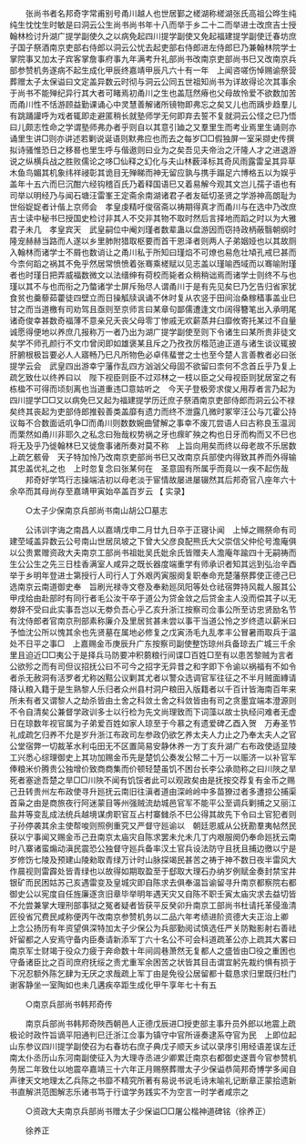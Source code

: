<!-- { "loadSidebar": true } -->
　　张尚书者名邦奇字常甫别号甬川越人也世居鄞之槎湖称槎湖张氏高祖公晔生纯纯生忱忱生时敏是曰洞云公生尚书尚书年十八而举于乡二十二而举进士改庶吉士授翰林检讨升湖广提学副使久之以病免起四川提学副使又免起福建提学副使迁春坊庶子国子祭酒南京吏部右侍郎以洞云公忧去起吏部右侍郎进左侍郎巳乃兼翰林院学士掌院事又加太子宾客掌詹事府事九年满考升礼部尚书改南京吏部尚书巳又改南京兵部参赞机务遂病不起生成化甲辰终嘉靖甲辰凡六十有一年　上闻咨嗟伤悼赐谕祭营葬赠太子太保谥曰文定盖异数云时彻与洞云公同五世祖知尚书为详故得论次其事余于尚书不能殚纪异行其大者可睹焉初甬川之生也盖尫然瘠也父母故怜爱不欲数加苦而甬川性不恬游顾益勤课诵心中灵慧善解诸所镜物即弗忘之矣又儿也而踽步趋羣儿有跳踊讙呼为戏者辄即走避匿稍长就塾师学无何即弃去誓不复就洞云公怪之巳乃悟曰儿颇志性命之学谓塾师弗办者乎则自以其意引廸之又羣里生而考业焉里生诵则亦诵里生讲□则亦讲述若剿说诞语则默弗应也而去之每岁□□假独屏一室采撷史传撰拟诗骚惟恐日之移晷也里生呼与偕遨则曰业为之矣吾见夫帝治之汗隆人才之进退游说之纵横兵战之胜败儒论之哆□仙释之幻化与夫山林薮泽标其奇风雨露雷呈其异草木鱼鸟媚其机象纬祥祲彰其诡目无殚睇而神无留应孰与携手蹋足六博格五以为娱乎盖年十五六而巳沉酣六经钩稽百氏乃着释国语巳又着易解今观其文岂儿孺子语也有司举以明经乃与闻石塘汪雷峯王定斋余南湖诸君子者友砥切圣贤之学游神高朗耻为世俗娖娖者计偕上京师会　孝皇虔精吁俊宿斋以祷期得真才而甬川与在选中乃改庶吉士读中秘书巳授国史检讨非其人不交非其物不取时然后言择地而蹈之时以为大雅君子未几　孝皇宾天　武皇嗣位中阉刘瑾者数辈蛊以盘游因而窃持政柄蔽翳朝纲时隆宠赫赫当路而人遂以乡里肺附猎取枢要而首干恩泽者则两人子弟姻娅也以其故厕入翰林而诸学士不屑也数诮让之甬川私于所知曰瑾焰不可燎也易危壮頄孔戒巳甚而今柰何蹈之祸其不免乎然居常愤愤着张骞乘槎赋以见志盖以瑾喻西域而以骞喻附瑾者也时瑾日把弄威福数微文以法缙绅有荷校而毙者众稍稍诎焉而诸学士则终不与也瑾以其不与也而衔之乃螫诸学士屏斥殆尽人谓甬川于是有先见矣巳乃乞告归省家犹食贫也羹藜茹藿徒四壁立而日操觚牍讽诵不休时复从农竖于田间治桑稼穑事盖业巳甘之而当道檄有司劝驾且亟则至京师言曰某章句鄙儒遭逢文巾阔得簪笔出入承明尾诸奇俊幸甚数奇福薄不意亲兄夭丧父母零丁惨戚无欢薪蒸井臼靡攸寄托某过不自量诚愿得便地以养庶几报称万一者乃出为湖广提学副使至则下令诸生曰某所贵非徒文矣学不师孔颜行不文巾曾闵即如雄褒某且斥之乃孜孜厉楷范迪正道与诸生谈议辄披肝腑根极旨要必人人寤畅乃巳凡所物色必卓伟蜚誉之士也至今楚人言善教者必曰张提学云会　武皇四出游幸宁藩作乱四方汹汹父母固不欲留曰柰何不念首丘乎乃复上疏乞致仕以终养曰以　陛下视臣则臣不过邓林之一枝以臣之父母视臣则犹居室之有栋楹不可得而顷刻离也当道重违□意姑听之　今天子登极旁求俊乂用荐者言乃起为四川提学□□又以病免巳又起为福建提学历迁庶子祭酒南京吏部侍郎而洞云公不禄矣终其丧起为吏部侍郎推毂善类盖靡有遗力而终不泄露几微时冢宰汪公与兀霍公持议每不合数面诋叽争□而甬川则数数婉曲譬解之事幸不废兀尝语人曰古称良玉温润而栗然如甬川非耶久之私念曰殆哉权势祸之牙也瘝旷殃之构也日牙而构而又不巳也将无及乎乃徙翰林巳又徙詹事诸所奏对莫不称　上旨向用矣而终以母老故不乐居数上疏乞骸骨　天子特加怜乃改南京吏部尚书巳又改南京兵部使内得致其养而外得输其忠盖优礼之也　上时忽复念曰张某何在　圣意固有所属乎而竟以一疾不起伤哉 
　　邦奇好学笃行志操端洁初以母老淡于宦情故屡进屡辍然其后邦奇官八座年六十余卒而其母尚存至嘉靖甲寅始卒盖百岁云 【 实录】 

　　○太子少保南京兵部尚书南山胡公□墓志 

　　公讳训字诲之南昌人以嘉靖戊申二月廿九日卒于正寝讣闻　上悼之赐祭命有司建茔域盖异数云公号南山世居凤坡之下曾大父彦良配熊氏大父崇信父仲伦号澹庵俱以公贵累赠资政大夫南京工部尚书祖妣吴氏妣余氏皆赠夫人澹庵年踰四十无嗣祷而生公公生之先三日桂香满室人咸异之既长器度端重学有师承识者知其远到弘治辛酉举于乡明年登进士第授行人司行人丁外艰丙寅服阕复职奉命充楚藩祭葬使正德己巳选南京云南道御史奉　旨刷光禄寺文卷及奉勑廵凤阳等处仓祛宿弊持风裁人服其公甲戌给由赴部时有同行者毛公汝干卒于道公为贷金敛之后贷金主人没而偿其子以无劵辞不受曰此实事吾岂以无劵负吾心乎乙亥升浙江按察司佥事公所至访忠贤励名节有沈侍郎者官南京刑部素称廉介及里居贫甚未尝以事干当道公怜之岁终遗以薪米曰予恤沈公所以愧其余也先贤墓在属地必修复之戊寅汤毛九乱孝丰公冒暑雨取兵于温处不日平之事□　上嘉赐金币庚辰升广东按察司副使整饬琼州兵备琼去广城三千余里且迫近□□夷公于是择兵马防要冲积蒭粮行间谍□百姓□至有以患苦黎贼为言者公欲殄之而有司但议招抚公曰不可今之招字无异昔之和字即下令谕以祸福有不如令者杀无赦洞有活罗者尤称凶黠公议剿其尤者以警众选调官军往征之不半月贼面縳请降认粮入籍于是生熟黎人乐归者众州县村洞户粮田入版籍者以千百计皆海南百年来所未有者又谓黎人之劫杀皆由土舍之科敛土舍之科敛皆由有司之贪墨宜端本澄源则不令自清矣公兼督学政训多士以行检为先文尚理致而下词藻以故士执经问难者无虚日在琼数年视官属为子弟爱百姓如家人琼至于今慕之有遗爱碑乙酉入贺　万寿圣节礼成疏乞归养不允是岁升浙江布政司左参政仍欲乞养太夫人力止之乃奉太夫人之官公堂宿弊一切裁革水利屯田无不区置简易安静休养一方丁亥升湖广右布政使适显陵工兴悉心综理御史上其功加赐金币先是楚饥公奏发公帑二十万一以赈济一以补官军俸粮米价腾贵公独增价致商商集而价顿轻楚虽饥不困台长李公承勋称之曰川陜之旱死者塞途吾楚之旱□□川陜不闻有饥馁者此可以观政矣由是抚按交荐复有金币之赐己丑转贵州左布政使寻升廵抚云南旧往滇者道由深岭岭中多苗獠过者多遭掠公捕渠首枭之由是商旅夜行阿迷蒙目等州强贼流劫城邑官军不能平公至调兵剿捕之又丽江盐井等变乱成法统兵越境谋虏职官互占村寨雠杀不巳公得其故先下令曰土官犯者则子孙停袭其余主使帮唆则照例重究又严督守廵谕以　朝廷恩威从公抚勘羣夷帖然民获以宁事闻又赐金币己丑南京太庙灾自陈求罢未允未几丁内艰服阕仍奉命廵抚云南时八寨诸蛮煽动滇民震恐公独督守廵兵备率汉土官兵设法防守且抚且捕边徼以宁是岁修饬七陵及预建山陵勑取青绿万计时山脉探竭民甚苦之祷于神不数日夜半雷风大作晨视则雷霹处皆青绿也以故得如期取盈至于郄取大理石办纳岁例赋金奏封禁宝井银矿而民困姑苏己亥遇雷变及皇城灾即自陈求去俱奉温旨谕留寻升南京都察院右都御史公以宪度自任旌廉逐贪旧章毕举明年遇天灾又自陈不职壬寅太庙灾求去益切皆不允尝兼掌大理刑部事狱之冤者疑者皆获平反癸卯升南京工部尚书杜请托革侵渔清匠役省冗费民咸称便丙午改南京参赞机务以二品六年考绩进阶资德大夫正治上卿　上念公扬历有年资望俱深特加太子少保公为兵部勤阅试慎选任严关防黜影射右善祛奸留都之人安焉守备内臣奏请新添军丁六十名公不可会科道疏革公亦上疏其大畧曰南京军士财竭于役众力疲于奔命数十年间闾巷萧然无复都人之盛皆由□役之重困也守备诸臣比之百司庶府抚绥之责尤重军余困苦之状皆其目击谓宜躬先裁约惧有损于下况忍额外陈乞肆为无厌之求哉疏上军丁由是免役公居留都十载恳求归里既归杜门谢客静坐一室陶如也未几遘疾卒距生成化甲午享年七十有五 

　　○南京兵部尚书韩邦奇传 

　　南京兵部尚书韩邦奇陜西朝邑人正德戊辰进□授吏部主事升员外郎以地震上疏极论时政忤旨谪平阳通判巳迁浙江佥事为镇守中官所诬奏逮系夺官为民　上即位起山东参议四川提学副使召为右春坊右庶子典戊子顺天乡试以录序引用经语差误左迁南太仆丞历山东河南副使征入为大理寺丞进少卿累迁南京右都御史遂晋今官参赞机务居二年致仕以地震卒嘉靖三十六年正月赐祭葬赠太子少保谥恭简邦奇博学多闻自声律天文地理太乙兵陈之书靡不精究所著有易说书说毛诗末喻礼记断章正蒙拾遗新书直解洪范图解志乐诸书笃于行谊学务践实不为空言一时学者咸宗之 

　　○资政大夫南京兵部尚书赠太子少保谥□□屠公楷神道碑铭（徐养正） 

　　徐养正 
